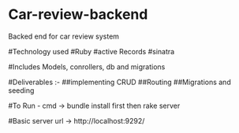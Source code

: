# Car-review-backend
Backed end for car review system

#Technology used
  #Ruby
  #active Records
  #sinatra

#Includes Models, conrollers, db and migrations

#Deliverables :-
    ##implementing CRUD
    ##Routing
    ##Migrations and seeding

#To Run - cmd -> bundle install first then rake server

#Basic server url -> http://localhost:9292/

